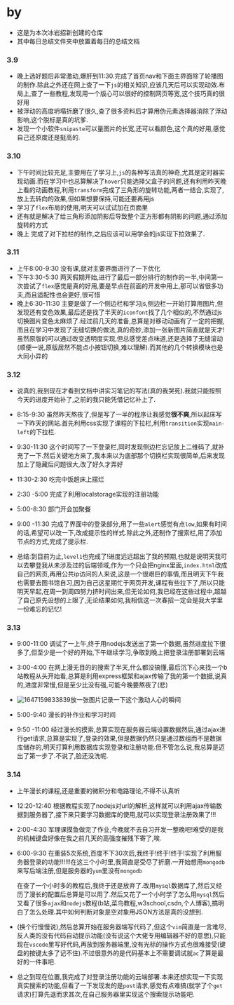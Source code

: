 # by
* 这是为本次冰岩招新创建的仓库
* 其中每日总结文件夹中放置着每日的总结文档

### 3.9

* 晚上选好题后非常激动,爆肝到11:30.完成了首页nav和下面主界面除了轮播图的制作.除此之外还在网上查了一下`js`的相关知识,应该几天后可以实现动效.布局上,查了一些教程,发现用一个版心可以很好的控制网页等宽,这个技巧真的很好用
* 被浮动的高度坍塌折磨了很久,查了很多资料后才算用伪元素选择器消除了浮动影响,这个脱标是真的坑爹.
* 发现一个小软件`snipaste`可以量图片的长宽,还可以看颜色,这个真的好用,感觉自己还原度还是挺高的.

### 3.10 

* 下午时间比较充足,主要用在了学习上,`js`的各种写法真的神奇,尤其是定时器实现动画.而在学习中也总算解决了`hover`只能选择父盒子的问题,还有利用昨天晚上看的动画教程,利用`transform`完成了三角形的旋转功能,两者一结合,实现了,放上去转向的效果,但如果想要保持,可能还要再用js
* 学习了`flex`布局的使用,明天可以试试加在页面里
* 还有就是解决了给三角形添加阴影后导致整个正方形都有阴影的问题,通过添加旋转的方式
* 晚上 完成了对下拉栏的制作,之后应该可以用学会的js实现下拉效果了.

### 3.11

* 上午8:00-9:30 没有课,就对主要界面进行了一下优化
* 下午3:30-5:30 两天假期开始,进行了最后一部分排行的制作的一半,中间第一次尝试了`flex`感觉是真的好用,要是早点在前面的开发中用上,那可以省很多功夫,而且适配性也会更好,很可惜
* 晚上6:30-11:30 主要是做了一个侧边栏和学习js,侧边栏一开始打算用图片,但发现还有变色效果,最后还是找了半天的`iconfont`找了几个相似的,不然通过js切换图片变色太麻烦了.经过前几天的准备,总算是对移动动画有了一定的把握,而且在学习中发现了无缝切换的做法,真的奇妙,添加一张新图片简直就是天才!虽然原版的可以通过改变透明度实现,但总感觉差点味道,还是选择了无缝滚动(顺便一说,原版居然不能点小按钮切换,难以理解).而其他的几个转换模块也是大同小异的

### 3.12

* 说真的,我到现在才看到文档中讲实习笔记的写法(真的我哭死).我就只能按照今天的进度开始补了,之前的我只能凭借记忆补上了.
* 8:15-9:30 虽然昨天熬夜了,但是写了一半的程序让我感觉**很不爽**,所以起床写一下昨天的网站.首先利用css实现了课程的下拉栏,利用`transition`实现`main-left`的下拉栏.
* 9:30-11:30 这个时间写了一下登录栏,同时发现侧边栏忘记放上二维码了,就补充了一下.然后关键地方来了,我本来以为底部那个切换栏实现很简单,后来发现加上了隐藏后问题很大,改了好久才弄好
* 11:30-2:30 吃完中饭趟床上摆烂
* 2:30 -5:00 完成了利用localstorage实现的注册功能
* 5:00-8:30 部门开会加聚餐
* 9:00 -11:30 完成了界面中的登录部分,用了一些`alert`感觉有点`low`,如果有时间的话,希望可以改一下,改成提示性的样式.除此之外,还制作了搜索栏,用了添加节点的方式,完成了提示栏.

* 总结:到目前为止,`level1`也完成了!进度远远超出了我的预期,也就是说明天我可以去攀登我从未涉及过的后端领域,作为一个只会把nginx里面,`index.html`改成自己的网页,再用公共ip访问的人来说,这是一个很艰巨的事情,而且明天下午我也需要去图书馆自习,因为自己这星期忙于网页开发,课程有些拉下了,所以只能明天早起,在周一到周四努力挤时间出来,但无论如何,我已经在这些过程中,超越了自己原先设想的上限了,无论结果如何,我相信这一次春招一定会是我大学里一份难忘的记忆!

### 3.13

* 9:00-11:00 调试了一上午,终于用nodejs发送出了第一个数据,虽然进度拉下很多了,但至少是一个好的开始,下午继续学习,争取到晚上把登录注册部署到云端

* 3:00-4:00 在网上漫无目的的搜索了半天,什么都没搞懂,最后沉下心来找一个b站教程从头开始看,总算是利用express框架和ajax传输了我的第一个数据,说真的,进度非常慢,但是至少比没有强,可能今晚要熬夜了(悲)
* ![1647159833839](C:\Users\fanzhijie\AppData\Roaming\Typora\typora-user-images\1647159833839.png)放一张图片记录一下这个激动人心的瞬间

* 5:00-9:40 漫长的补作业和学习时间
* 9:50 -11:00 经过漫长的摸索,总算实现在服务器云端设置数据然后,通过ajax进行get请求,总算是实现了,登录的效果,但是数据仍然只是通过数组而不是数据库储存的,明天打算利用数据库实现登录和注册功能.但不管怎么说,我总算是迈出了第一步了.不说了,脸还没洗呢.

### 3.14

* 上午漫长的课程,还是重要的微积分和电路理论,不得不认真听
* 12:20-12:40 根据教程实现了nodejs对url的解析,这样就可以利用ajax传输数据到服务器了,接下来只要学习数据库的使用,就可以实现登录注册效果了!!!
* 2:00-4:30 军理课摸鱼做完了作业,今晚就不去自习开发一整晚吧!难受的是我的机械键盘好像在我之前几天的高强度摧残下寄了,唉.

* 6:00-9:30 在重装5次系统,百度不下30次后,我终于!终于!终于!实现了利用服务器登录的功能!!!!!!在这三个小时里,我简直是受尽了折磨.一开始想用`mongodb`来写后端注册,但是服务器的`yum`里没有`mongodb`

  在查了一个小时多的教程后,我终于还是放弃了.改用`mysql`数据库了,然后又经历了漫长的配置后总算是可以用了.然后又花了一个小时学了怎么用`mysql`然后又看了很多`ajax`和`nodejs`教程(b站,菜鸟教程,w3school,csdn,个人博客),搞明白了怎么处理.其中如何判断对象是空对象用JSON方法是真的没想到.

* (换个行慢慢说),然后总算开始在服务器端写代码了,但这个`vim`简直是一言难尽,反人类的没有代码自动提示功能(没有说这个大佬专用编辑器不好的意思),只能现在`vscode`里写好代码,再放到服务器端里,没有光标的操作方式也很难接受(键盘的按键太多了记不住).不过很意外的是代码基本上不需要调试就`ac`了算是最好的一件事吧.

* 总之到现在位置,我完成了对登录注册功能的云端部署.本来还想实现一下实现真实搜索的功能,但看了一下发现发的是`post`请求,感觉有点难搞(就学了个`get`请求)打算先退而求其次,在自己服务器里实现这个搜索提示功能吧.